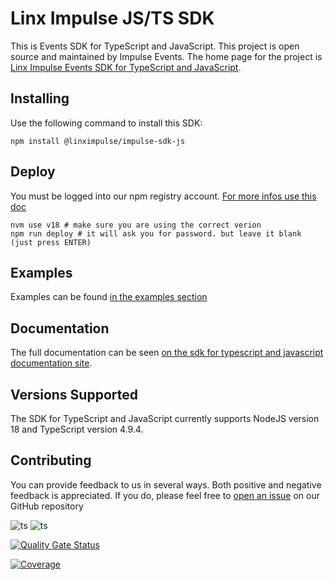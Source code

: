 # Linx Impulse JS/TS SDK

This is Events SDK for TypeScript and JavaScript. This project is open source and maintained by Impulse Events.
The home page for the project is [Linx Impulse Events SDK for TypeScript and JavaScript](https://github.com/chaordic/impulse-sdk-js/).

## Installing

Use the following command to install this SDK:

```
npm install @linximpulse/impulse-sdk-js
```

## Deploy

You must be logged into our npm registry account. [For more infos use this doc](https://share.linx.com.br/pages/viewpage.action?pageId=481519517)

```
nvm use v18 # make sure you are using the correct verion
npm run deploy # it will ask you for password. but leave it blank (just press ENTER)
```


## Examples

Examples can be found [in the examples section](https://github.com/chaordic/impulse-sdk-js/tree/main/examples)

## Documentation

The full documentation can be seen [on the sdk for typescript and javascript documentation site](https://docs.linximpulse.com/sdk/getting-started).

## Versions Supported

The SDK for TypeScript and JavaScript currently supports NodeJS version 18 and TypeScript version 4.9.4.

## Contributing

You can provide feedback to us in several ways. Both positive and negative feedback is appreciated. If you do, please feel free to [open an issue](https://github.com/chaordic/impulse-sdk-js/issues/new) on our GitHub repository

![ts](https://badgen.net/badge/-/TypeScript?icon=typescript&label&labelColor=blue&color=555555)
![ts](https://img.shields.io/badge/Jest-323330?logo=Jest&label&labelColor=blue&color=555555)

[![Quality Gate Status](http://sonarqube.stg.event.internal/api/project_badges/measure?project=tZormRZZB67EMsA&metric=alert_status)](http://sonarqube.stg.event.internal/dashboard?id=tZormRZZB67EMsA)

[![Coverage](http://sonarqube.stg.event.internal/api/project_badges/measure?project=tZormRZZB67EMsA&metric=coverage)](http://sonarqube.stg.event.internal/dashboard?id=tZormRZZB67EMsA)
